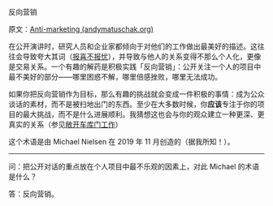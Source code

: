 反向营销

原文：[Anti-marketing (andymatuschak.org)](https://notes.andymatuschak.org/z4bK6LaSBRetDzuYkeCs3A8mJ8DufTbK4o6FS)

在公开演讲时，研究人员和企业家都倾向于对他们的工作做出最美好的描述。这往往会导致夸大其词（[报喜不报忧](https://notes.andymatuschak.org/zqG92bvaL58AWMeL97jXaRd1Dm6hsfGvhAn)），并导致与他人的关系变得不那么个人化，更像是交易关系。一个有趣的解药是积极实践「反向营销」：公开关注一个人的项目中最不美好的部分——哪里困惑不解，哪里倍感挫败，哪里无法成功。

如果你把反向营销作为目标，那么有趣的挑战就会变成一件积极的事情：成为公众谈话的素材，而不是被扫地出门的东西。至少在大多数时候，你**应该**专注于你的项目的最大挑战，而不是什么进展顺利。我猜想这也会与你的观众建立一种更深、更真实的关系（参见[敞开车库门工作](https://notes.andymatuschak.org/z21cgR9K3UcQ5a7yPsj2RUim3oM2TzdBByZu)）

这个术语是由 Michael Nielsen 在 2019 年 11 月创造的（据我所知！）。

------

问：把公开对话的重点放在个人项目中最不乐观的因素上，对此 Michael 的术语是什么？

答：反向营销。